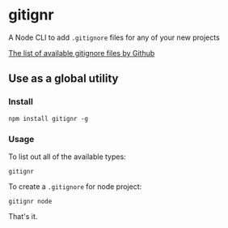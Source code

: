 # gitignr

A Node CLI to add `.gitignore` files for any of your new projects

[The list of available gitignore files by Github](https://github.com/github/gitignore)

## Use as a global utility

### Install

    npm install gitignr -g
 

### Usage

To list out all of the available types:

    gitignr

To create a `.gitignore` for node project:

    gitignr node

That's it.